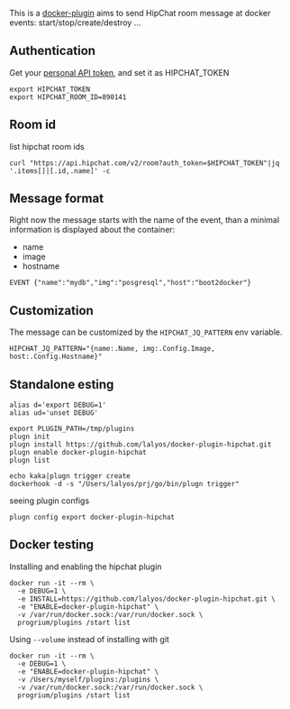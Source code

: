This is a [docker-plugin](https://github.com/progrium/docker-plugins) aims
to send HipChat room message at docker events: start/stop/create/destroy ...

## Authentication

Get your [personal API token](https://sequenceiq.hipchat.com/account/api), and
set it as HIPCHAT_TOKEN

```
export HIPCHAT_TOKEN
export HIPCHAT_ROOM_ID=890141
```

## Room id

list hipchat room ids
```
curl "https://api.hipchat.com/v2/room?auth_token=$HIPCHAT_TOKEN"|jq '.items[]|[.id,.name]' -c
```

## Message format

Right now the message starts with the name of the event, than a minimal
information is displayed about the container:

- name
- image
- hostname

```
EVENT {"name":"mydb","img":"posgresql","host":"boot2docker"}
```

## Customization

The message can be customized by the `HIPCHAT_JQ_PATTERN` env variable.
```
HIPCHAT_JQ_PATTERN="{name:.Name, img:.Config.Image, host:.Config.Hostname}"
```


## Standalone esting

```
alias d='export DEBUG=1'
alias ud='unset DEBUG'

export PLUGIN_PATH=/tmp/plugins
plugn init
plugn install https://github.com/lalyos/docker-plugin-hipchat.git
plugn enable docker-plugin-hipchat
plugn list

echo kaka|plugn trigger create
dockerhook -d -s "/Users/lalyos/prj/go/bin/plugn trigger"  
```

seeing plugin configs
```
plugn config export docker-plugin-hipchat
```

## Docker testing

Installing and enabling the hipchat plugin
```
docker run -it --rm \
  -e DEBUG=1 \
  -e INSTALL=https://github.com/lalyos/docker-plugin-hipchat.git \
  -e "ENABLE=docker-plugin-hipchat" \
  -v /var/run/docker.sock:/var/run/docker.sock \
  progrium/plugins /start list
```

Using `--volume` instead of installing with git
```
docker run -it --rm \
  -e DEBUG=1 \
  -e "ENABLE=docker-plugin-hipchat" \
  -v /Users/myself/plugins:/plugins \
  -v /var/run/docker.sock:/var/run/docker.sock \
  progrium/plugins /start list
```
